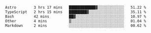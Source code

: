 <!--START_SECTION:waka-->

```txt
Astro        3 hrs 17 mins   ████████████▓░░░░░░░░░░░░   51.22 %
TypeScript   2 hrs 15 mins   ████████▓░░░░░░░░░░░░░░░░   35.11 %
Bash         42 mins         ██▓░░░░░░░░░░░░░░░░░░░░░░   10.97 %
Other        4 mins          ▒░░░░░░░░░░░░░░░░░░░░░░░░   01.04 %
Markdown     2 mins          ░░░░░░░░░░░░░░░░░░░░░░░░░   00.62 %
```

<!--END_SECTION:waka-->
